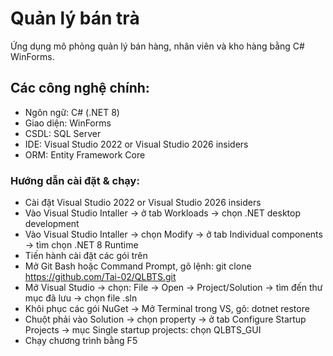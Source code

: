 # Quản lý bán trà 

Ứng dụng mô phỏng quản lý bán hàng, nhân viên và kho hàng bằng C# WinForms.

## Các công nghệ chính:
- Ngôn ngữ: C# (.NET 8)
- Giao diện: WinForms
- CSDL: SQL Server
- IDE: Visual Studio 2022 or  Visual Studio 2026 insiders
- ORM: Entity Framework Core

### Hướng dẫn cài đặt & chạy:
- Cài đặt Visual Studio 2022 or  Visual Studio 2026 insiders
- Vào Visual Studio Intaller -> ở tab Workloads -> chọn .NET desktop development
- Vào Visual Studio Intaller -> chọn Modify -> ở tab Individual components -> tìm chọn .NET 8 Runtime
- Tiến hành cài đặt các gói trên
- Mở Git Bash hoặc Command Prompt, gõ lệnh: git clone https://github.com/Tai-02/QLBTS.git
- Mở Visual Studio → chọn: File → Open → Project/Solution -> tìm đến thư mục đã lưu -> chọn file .sln
- Khôi phục các gói NuGet -> Mở Terminal trong VS, gõ: dotnet restore
- Chuột phải vào Solution -> chọn property -> ở tab Configure Startup Projects -> mục Single startup projects: chọn QLBTS_GUI
- Chạy chương trình bằng F5
